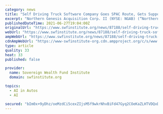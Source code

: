 ```yaml
---
category: news
title: "Self Driving Truck Software Company Goes SPAC Route, Gets Support from Public Funds"
excerpt: "Northern Genesis Acquisition Corp. II (NYSE: NGAB) (“Northern Genesis 2”), a publicly-traded special purpose acquisition company, jointly announced that they have entered into a definitive business combination agreement that will result in Embark becoming a publicly listed company."
publishedDateTime: 2021-06-27T19:04:00Z
originalUrl: "https://www.swfinstitute.org/news/87188/self-driving-truck-software-company-goes-spac-route-gets-support-from-public-funds"
webUrl: "https://www.swfinstitute.org/news/87188/self-driving-truck-software-company-goes-spac-route-gets-support-from-public-funds"
ampWebUrl: "https://www.swfinstitute.org/news/87188/self-driving-truck-software-company-goes-spac-route-gets-support-from-public-funds/amp"
cdnAmpWebUrl: "https://www-swfinstitute-org.cdn.ampproject.org/c/s/www.swfinstitute.org/news/87188/self-driving-truck-software-company-goes-spac-route-gets-support-from-public-funds/amp"
type: article
quality: 33
heat: 33
published: false

provider:
  name: Sovereign Wealth Fund Institute
  domain: swfinstitute.org

topics:
  - AI in Autos
  - AI

secured: "bIm0x+9yDhz/oeMzdCi5cexZIjsM5f9wkrNhvBiFd47Gyq2COeKaZLHTVDQxD9R1DQaqb8tvrmlZgDnIdSxgwNIPHjQbSWdwTW4BKYEJTyzniuCSUSO+6qKFPWtWHd0zyj7SsZcEidYxeoFl/DZViMtc/96JevI4x6b5UhXOXyG7NLkIMz2WP/GZ8vUxedt9uNGPXMgtUksfp3VtHteywh2UsBJ9YTdD3V5lSPJpNMl45yP5eymX+XrC+rJoif0YsmNW7RnqA0nEDS9Np0RMYNcNoH2+MCmjiiGkG5BFIVls5+EHWzL2J5mfOvh62Gc3WXgEK6Ma7FgVC7WP8Vh65lf53jlu8Vs7NYJ86yPq1OA=;PxArFIoAyDvC24YpG1YzJg=="
---
```


